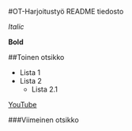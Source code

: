 #OT-Harjoitustyö README tiedosto

*Italic*

**Bold**

##Toinen otsikko

* Lista 1
* Lista 2
	* Lista 2.1

[YouTube](https://youtube.com)

###Viimeinen otsikko
